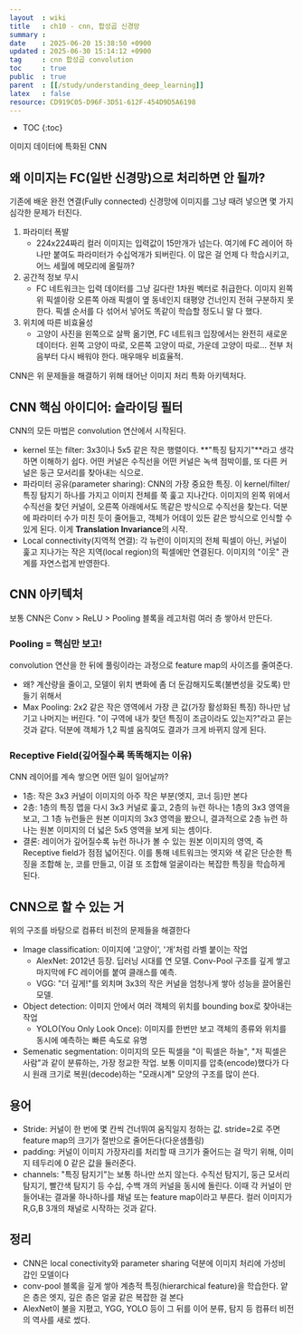 ```yaml
---
layout  : wiki
title   : ch10 - cnn, 합성곱 신경망
summary : 
date    : 2025-06-20 15:38:50 +0900
updated : 2025-06-30 15:14:12 +0900
tag     : cnn 합성곱 convolution
toc     : true
public  : true
parent  : [[/study/understanding_deep_learning]]
latex   : false
resource: CD919C05-D96F-3D51-612F-454D9D5A6198
---
```

* TOC
{:toc}

이미지 데이터에 특화된 CNN

## 왜 이미지는 FC(일반 신경망)으로 처리하면 안 될까?
기존에 배운 완전 연결(Fully connected) 신경망에 이미지를 그냥 때려 넣으면 몇 가지 심각한 문제가 터진다.
1. 파라미터 폭발
	- 224x224짜리 컬러 이미지는 입력값이 15만개가 넘는다. 여기에 FC 레이어 하나만 붙여도 파라미터가 수십억개가 되버린다. 이 많은 걸 언제 다 학습시키고, 어느 세월에 메모리에 올릴까?
2. 공간적 정보 무시
	- FC 네트워크는 입력 데이터를 그냥 길다란 1차원 벡터로 취급한다. 이미지 왼쪽 위 픽셀이랑 오른쪽 아래 픽셀이 옆 동네인지 태평양 건너인지 전혀 구분하지 못한다. 픽셀 순서를 다 섞어서 넣어도 똑같이 학습할 정도니 말 다 했다.
3. 위치에 따른 비효율성
	- 고양이 사진을 왼쪽으로 살짝 옮기면, FC 네트워크 입장에서는 완전히 새로운 데이터다. 왼쪽 고양이 따로, 오른쪽 고양이 따로, 가운데 고양이 따로... 전부 처음부터 다시 배워야 한다. 매우매우 비효율적.

CNN은 위 문제들을 해결하기 위해 태어난 이미지 처리 특화 아키텍처다.


## CNN 핵심 아이디어: 슬라이딩 필터
CNN의 모든 마법은 convolution 연산에서 시작된다.
- kernel 또는 filter: 3x3이나 5x5 같은 작은 행렬이다. **"특징 탐지기"**라고 생각하면 이해하기 쉽다. 어떤 커널은 수직선을 어떤 커널은 녹색 점박이를, 또 다른 커널은 둥근 모서리를 찾아내는 식으로.
- 파라미터 공유(parameter sharing): CNN의 가장 중요한 특징. 이 kernel/filter/특징 탐지기 하나를 가지고 이미지 전체를 쭉 훑고 지나간다. 이미지의 왼쪽 위에서 수직선을 찾던 커널이, 오른쪽 아래에서도 똑같은 방식으로 수직선을 찾는다. 덕분에 파라미터 수가 미친 듯이 줄어들고, 객체가 어데이 있든 같은 방식으로 인식할 수 있게 된다. 이게 **Translation Invariance**의 시작.
- Local connectivity(지역적 연결): 각 뉴런이 이미지의 전체 픽셀이 아닌, 커널이 훑고 지나가는 작은 지역(local region)의 픽셀에만 연결된다. 이미지의 "이웃" 관계를 자연스럽게 반영한다.

## CNN 아키텍처
보통 CNN은 Conv > ReLU > Pooling 블록을 레고처럼 여러 층 쌓아서 만든다.

### Pooling = 핵심만 보고!
convolution 연산을 한 뒤에 풀링이라는 과정으로 feature map의 사이즈를 줄여준다.
- 왜? 계산량을 줄이고, 모델이 위치 변화에 좀 더 둔감해지도록(불변성을 갖도록) 만들기 위해서
- Max Pooling: 2x2 같은 작은 영역에서 가장 큰 값(가장 활성화된 특징) 하나만 남기고 나머지는 버린다. "이 구역에 내가 찾던 특징이 조금이라도 있는지?"라고 묻는 것과 같다. 덕분에 객체가 1,2 픽셀 움직여도 결과가 크게 바뀌지 않게 된다.

### Receptive Field(깊어질수록 똑똑해지는 이유)
CNN 레이어를 계속 쌓으면 어떤 일이 일어날까?
- 1층: 작은 3x3 커널이 이미지의 아주 작은 부분(엣지, 코너 등)만 본다
- 2층: 1층의 특징 맵을 다시 3x3 커널로 훑고, 2층의 뉴런 하나는 1층의 3x3 영역을 보고, 그 1층 뉴런들은 원본 이미지의 3x3 영역을 봤으니, 결과적으로 2층 뉴런 하나는 원본 이미지의 더 넓은 5x5 영역을 보게 되는 셈이다.
- 결론: 레이어가 깊어질수록 뉴런 하나가 볼 수 있는 원본 이미지의 영역, 즉 Receptive field가 점점 넓어진다. 이를 통해 네트워크는 엣지와 색 같은 단순한 특징을 조합해 눈, 코를 만들고, 이걸 또 조합해 얼굴이라는 복잡한 특징을 학습하게 된다.

## CNN으로 할 수 있는 거
위의 구조를 바탕으로 컴퓨터 비전의 문제들을 해결한다
- Image classification: 이미지에 '고양이', '개'처럼 라벨 붙이는 작업
	- AlexNet: 2012년 등장. 딥러닝 시대를 연 모델. Conv-Pool 구조를 깊게 쌓고 마지막에 FC 레이어를 붙여 클래스를 예측.
	- VGG: "더 깊게!"를 외치며 3x3의 작은 커널을 엄청나게 쌓아 성능을 끌어올린 모델.
- Object detection: 이미지 안에서 여러 객체의 위치를 bounding box로 찾아내는 작업
	- YOLO(You Only Look Once): 이미지를 한번만 보고 객체의 종류와 위치를 동시에 예측하는 빠른 속도로 유명
- Semenatic segmentation: 이미지의 모든 픽셀을 "이 픽셀은 하늘", "저 픽셀은 사람"과 같이 분류하는, 가장 정교한 작업. 보통 이미지를 압축(encode)했다가 다시 원래 크기로 복원(decode)하는 "모래시계" 모양의 구조를 많이 쓴다.

## 용어
- Stride: 커널이 한 번에 몇 칸씩 건너뛰여 움직일지 정하는 값. stride=2로 주면 feature map의 크기가 절반으로 줄어든다(다운샘플링)
- padding: 커널이 이미지 가장자리를 처리할 때 크기가 줄어드는 걸 막기 위해, 이미지 테두리에 0 같은 값을 둘러준다.
- channels: "특징 탐지기"는 보통 하나만 쓰지 않는다. 수직선 탐지기, 둥근 모서리 탐지기, 빨간색 탐지기 등 수십, 수백 개의 커널을 동시에 돌린다. 이때 각 커널이 만들어내는 결과물 하나하나를 채널 또는 feature map이라고 부른다. 컬러 이미지가 R,G,B 3개의 채널로 시작하는 것과 같다.

## 정리
- CNN은 local conectivity와 parameter sharing 덕분에 이미지 처리에 가성비 갑인 모델이다
- conv-pool 블록을 깊게 쌓아 계층적 특징(hierarchical feature)을 학습한다. 얕은 층은 엣지, 깊은 층은 얼굴 같은 복잡한 걸 본다
- AlexNet이 불을 지폈고, YGG, YOLO 등이 그 뒤를 이어 분류, 탐지 등 컴퓨터 비전의 역사를 새로 썼다.
